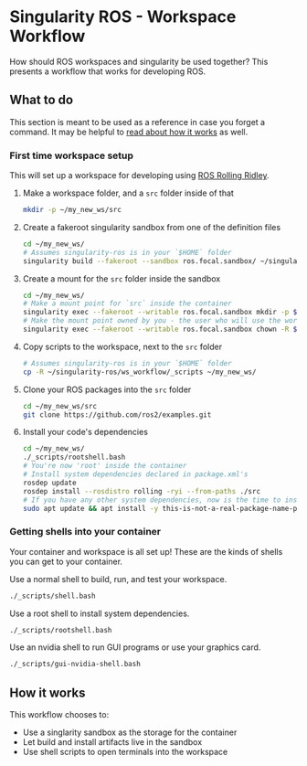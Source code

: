 # Singularity ROS - Workspace Workflow

How should ROS workspaces and singularity be used together?
This presents a workflow that works for developing ROS.

## What to do

This section is meant to be used as a reference in case you forget a command.
It may be helpful to [read about how it works](#how-it-works) as well.

### First time workspace setup

This will set up a workspace for developing using [ROS Rolling Ridley](https://index.ros.org/doc/ros2/Releases/#rolling-distribution).

1. Make a workspace folder, and a `src` folder inside of that
    ```bash
    mkdir -p ~/my_new_ws/src
    ```
1. Create a fakeroot singularity sandbox from one of the definition files
    ```bash
    cd ~/my_new_ws/
    # Assumes singularity-ros is in your `$HOME` folder
    singularity build --fakeroot --sandbox ros.focal.sandbox/ ~/singularity-ros/definition_files/ros.focal.def
    ```
1. Create a mount for the `src` folder inside the sandbox
    ```bash
    cd ~/my_new_ws/
    # Make a mount point for `src` inside the container
    singularity exec --fakeroot --writable ros.focal.sandbox mkdir -p $(pwd)/src
    # Make the mount point owned by you - the user who will use the workspace
    singularity exec --fakeroot --writable ros.focal.sandbox chown -R $(id -u):$(id -g) $(pwd)
    ```
1. Copy scripts to the workspace, next to the `src` folder
    ```bash
    # Assumes singularity-ros is in your `$HOME` folder
    cp -R ~/singularity-ros/ws_workflow/_scripts ~/my_new_ws/
    ```
1. Clone your ROS packages into the `src` folder
    ```bash
    cd ~/my_new_ws/src
    git clone https://github.com/ros2/examples.git
    ```
1.  Install your code's dependencies
    ```bash
    cd ~/my_new_ws/
    ./_scripts/rootshell.bash
    # You're now 'root' inside the container
    # Install system dependencies declared in package.xml's
    rosdep update
    rosdep install --rosdistro rolling -ryi --from-paths ./src
    # If you have any other system dependencies, now is the time to install them
    sudo apt update && apt install -y this-is-not-a-real-package-name-put-your-stuff-here
    ```

### Getting shells into your container

Your container and workspace is all set up!
These are the kinds of shells you can get to your container.

Use a normal shell to build, run, and test your workspace.

```bash
./_scripts/shell.bash
```

Use a root shell to install system dependencies.

```bash
./_scripts/rootshell.bash
```

Use an nvidia shell to run GUI programs or use your graphics card.

```bash
./_scripts/gui-nvidia-shell.bash
```

## How it works

This workflow chooses to:

* Use a singlarity sandbox as the storage for the container
* Let build and install artifacts live in the sandbox
* Use shell scripts to open terminals into the workspace
